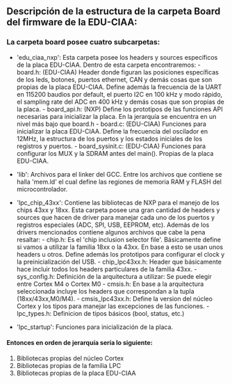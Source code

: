 ## Descripción de la estructura de la carpeta Board del firmware de la EDU-CIAA:

### La carpeta board posee cuatro subcarpetas:

- 'edu_ciaa_nxp': Esta carpeta posee los headers y sources específicos de la placa EDU-CIAA. Dentro de esta carpeta encontraremos:
		 - board.h: (EDU-CIAA) Header donde figuran las posiciones específicas de los leds, botones, puertos ethernet, CAN y demás cosas que son propias de la placa EDU-CIAA. Define además la frecuencia de la UART en 115200 baudios por default, el puerto I2C en 100 kHz y modo rápido, el sampling rate del ADC en 400 kHz y demás cosas que son propias de la placa.
		 - board_api.h: (NXP) Define los prototipos de las funciones API necesarias para inicializar la placa. En la jerarquía se encuentra en un nivel más bajo que board.h
		 - board.c: (EDU-CIAA) Funciones para inicializar la placa EDU-CIAA. Define la frecuencia del oscilador en 12MHz, la estructura de los puertos y los estados iniciales de los registros y puertos.
		 - board_sysinit.c: (EDU-CIAA) Funciones para configurar los MUX y la SDRAM antes del main(). Propias de la placa EDU-CIAA.

- 'lib': Archivos para el linker del GCC. Entre los archivos que contiene se halla 'mem.ld' el cual define las regiones de memoria RAM y FLASH del microcontrolador.
- 'lpc_chip_43xx': Contiene las bibliotecas de NXP para el manejo de los chips 43xx y 18xx. Esta carpeta posee una gran cantidad de headers y sources que hacen de driver para manejar cada uno de los puertos y registros especiales (ADC, SPI, USB, EEPROM, etc). Además de los drivers mencionados contiene algunos archivos que cabe la pena resaltar:
		- chip.h: Es el 'chip inclusion selector file'. Básicamente define si vamos a utilizar la familia 18xx o la 43xx. En base a esto se usan unos headers u otros. Define además los prototipos para configurar el clock y la preinicialización del USB.
		- chip_lpc43xx.h: Header que básicamente hace incluir todos los headers particulares de la familia 43xx.
		- sys_config.h: Definición de la arquitectura a utilizar: Se puede elegir entre Cortex M4 o Cortex M0
		- cmsis.h: En base a la arquitectura seleccionada incluye los headers que correspondan a la tupla (18xx/43xx,M0/M4).
		- cmsis_lpc43xx.h: Define la version del núcleo Cortex y los tipos para manejar las excepciones de las funciones.
		- lpc_types.h: Definicion de tipos básicos (bool, status, etc.)
- 'lpc_startup': Funciones para inicialización de la placa.


#### Entonces en orden de jerarquía sería lo siguiente:
1. Bibliotecas propias del núcleo Cortex
2. Bibliotecas propias de la familia LPC
3. Bibliotecas propias de la placa EDU-CIAA